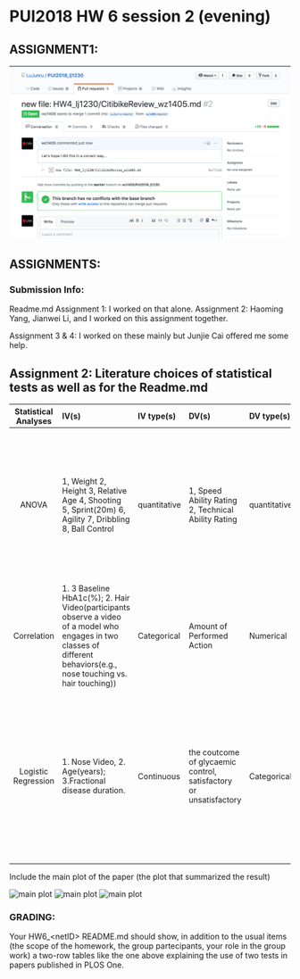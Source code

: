 # PUI2018 HW 6 session 2 (evening)

## ASSIGNMENT1:

![](Images/CitiBikeReviewPullRequestED_wz1405.png)

## ASSIGNMENTS:

### Submission Info:

Readme.md
Assignment 1:
I worked on that alone. 
Assignment 2:
Haoming Yang, Jianwei Li, and I worked on this assignment together. 

Assignment 3 & 4:
I worked on these mainly but Junjie Cai offered me some help.



## Assignment 2: Literature choices of statistical tests as well as for the Readme.md


| **Statistical Analyses**	|  **IV(s)**  |  **IV type(s)** |  **DV(s)**  |  **DV type(s)**  |  **Control Var** | **Control Var type**  | **Question to be answered** | **_H0_** | **alpha** | **link to paper**| 
|:----------:|:----------|:------------|:-------------|:-------------|:------------|:------------- |:------------------|:----:|:-------:|:-------|
ANOVA	| 1, Weight 2, Height 3, Relative Age 4, Shooting 5, Sprint(20m) 6, Agility 7, Dribbling 8, Ball Control  | quantitative | 1, Speed Ability Rating 2, Technical Ability Rating| quantitative | N/A | N/A | 	Are the 8 independent variables(factors) listed above significant enough to demonstrate adequate speed ability and technical ability ratings that ultimately indicate player's adult performance level (APL) | Factors not statistically significant to determine APL | 0.05 | [The influence of speed abilities and technical skills in early adolescence on adult success in soccer: A long-term prospective analysis using ANOVA and SEM approaches](https://journals.plos.org/plosone/article?id=10.1371/journal.pone.0182211) |
Correlation	|1. 3 Baseline HbA1c(%); 2. Hair Video(participants observe a video of a model who engages in two classes of different behaviors(e.g., nose touching vs. hair touching))|Categorical|Amount of Performed Action|Numerical|1. Amount of friends 2. Learning style 3. Regulatory focus|Categorical|Are mimicry and automatic imitation are correlated| Mimicry and automatic imitation are not positively correlated|0.05|[Mimicry and automatic immitation are not correlated] (https://journals.plos.org/plosone/article?id=10.1371/journal.pone.0183784)|
Logistic Regression	|1. Nose Video, 2. Age(years); 3.Fractional disease duration.|Continuous|the coutcome of glycaemic control, satisfactory or unsatisfactory|Categorical|N/A|N/A|What factors could significantly influence the achievement of satisfactory glycaemic| H0: baseline HbA1c(%) & Age (years) & Fractional disease duration could lower thatn or have no effect on the probability of achieving satisfactory glymaemic|0.05|[Mimicry and automatic immitation are not correlated (https://journals.plos.org/ploseone/article/id=10.1371/journal.pone.0182181&type)|

  
  Include the main plot of the paper (the plot that summarized the result)
  
![main plot](Figure1.PNG)
![main plot](Figure2.PNG)
![main plot](Figure3.PNG)

### GRADING: 

Your HW6\_\<netID\> README.md should show, in addition to the usual items (the scope of the homework, the group partecipants, your role in the group work) a two-row tables like the one above explaining the use of two tests in papers published in PLOS One.


